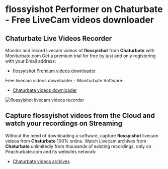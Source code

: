 # flossyishot Performer on Chaturbate - Free LiveCam videos downloader

## Chaturbate Live Videos Recorder

Monitor and record livecam videos of **flossyishot** from **Chaturbate** with Moniturbate.com
Get a premium trial for free by just and only registering with your Email address:
* [flossyishot Premium videos downloader](https://moniturbate.com/request-demo-licence-key.html)

Free livecam videos downloader - Moniturbate Software:
* [Chaturbate videos downloader](https://moniturbate.com/moniturbate-download-software.html)

![flossyishot livecam videos recorder](https://peachurnet.com/templates/moniturbate-software.png)


## Capture flossyishot videos from the Cloud and watch your recordings on Streaming

Without the need of downloading a software, capture **flossyishot** livecam videos from **Chaturbate** 100% online.
Watch Livecam archives from **Chaturbate** unlimitedly from thousands of existing recordings, only on Peachurbate.com and its websites network:
* [Chaturbate videos archives](https://peachurnet.com/)